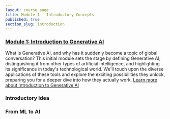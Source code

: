 ```yaml
---
layout: course_page
title: Module 1 - Introductory Concepts
published: true
section_slug: introduction
---
```


### [Module 1: Introduction to Generative AI](./module1-intro-to-genai/)
What is Generative AI, and why has it suddenly become a topic of global conversation? This initial module sets the stage by defining Generative AI, distinguishing it from other types of artificial intelligence, and highlighting its significance in today's technological world. We'll touch upon the diverse applications of these tools and explore the exciting possibilities they unlock, preparing you for a deeper dive into how they actually work.
[Learn more about Introduction to Generative AI](./module1-intro-to-genai/)


### Introductory Idea

### From ML to AI 